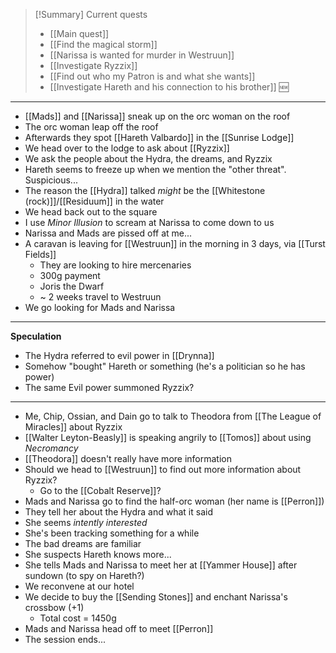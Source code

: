 > [!Summary] Current quests
> - [[Main quest]]
> - [[Find the magical storm]]
> - [[Narissa is wanted for murder in Westruun]]
> - [[Investigate Ryzzix]]
> - [[Find out who my Patron is and what she wants]]
> - [[Investigate Hareth and his connection to his brother]] 🆕

---
- [[Mads]] and [[Narissa]] sneak up on the orc woman on the roof
- The orc woman leap off the roof
- Afterwards they spot [[Hareth Valbardo]] in the [[Sunrise Lodge]]
- We head over to the lodge to ask about [[Ryzzix]]
- We ask the people about the Hydra, the dreams, and Ryzzix
- Hareth seems to freeze up when we mention the "other threat". Suspicious...
- The reason the [[Hydra]] talked *might* be the [[Whitestone (rock)]]/[[Residuum]] in the water
- We head back out to the square
- I use *Minor Illusion* to scream at Narissa to come down to us
- Narissa and Mads are pissed off at me...
- A caravan is leaving for [[Westruun]] in the morning in 3 days, via [[Turst Fields]]
	- They are looking to hire mercenaries
	- 300g payment
	- Joris the Dwarf
	- ~ 2 weeks travel to Westruun
- We go looking for Mads and Narissa
---
**Speculation**
- The Hydra referred to evil power in [[Drynna]]
- Somehow "bought" Hareth or something (he's a politician so he has power)
- The same Evil power summoned Ryzzix?
---
- Me, Chip, Ossian, and Dain go to talk to Theodora from [[The League of Miracles]] about Ryzzix
- [[Walter Leyton-Beasly]] is speaking angrily to [[Tomos]] about using *Necromancy*
- [[Theodora]] doesn't really have more information
- Should we head to [[Westruun]] to find out more information about Ryzzix?
	- Go to the [[Cobalt Reserve]]?
- Mads and Narissa go to find the half-orc woman (her name is [[Perron]])
- They tell her about the Hydra and what it said
- She seems *intently interested*
- She's been tracking something for a while
- The bad dreams are familiar
- She suspects Hareth knows more...
- She tells Mads and Narissa to meet her at [[Yammer House]] after sundown (to spy on Hareth?)
- We reconvene at our hotel
- We decide to buy the [[Sending Stones]] and enchant Narissa's crossbow (+1)
	- Total cost = 1450g
- Mads and Narissa head off to meet [[Perron]]
- The session ends...